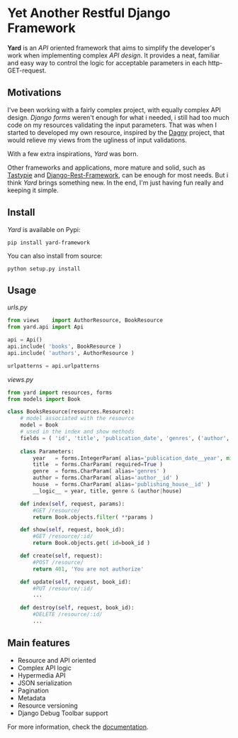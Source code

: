 # Yet Another Restful Django Framework

**Yard** is an *API* oriented framework that aims to simplify the developer's work when implementing complex *API design*. It provides a neat, familiar and easy way to control the logic for acceptable parameters in each http-GET-request.


## Motivations

I've been working with a fairly complex project, with equally complex API design. *Django forms* weren't enough for what i needed, i still had too much code on my resources validating the input parameters. That was when I started to developed my own resource, inspired by the [Dagny](https://github.com/zacharyvoase/dagny) project, that would relieve my views from the ugliness of input validations.

With a few extra inspirations, *Yard* was born.

Other frameworks and applications, more mature and solid, such as [Tastypie](http://django-tastypie.readthedocs.org/en/latest/) and [Django-Rest-Framework](http://django-rest-framework.org/), can be enough for most needs. But i think *Yard* brings something new. In the end, I'm just having fun really and keeping it simple.

## Install

*Yard* is available on Pypi:

    pip install yard-framework
    
You can also install from source:

    python setup.py install


## Usage

*urls.py*

```python
from views    import AuthorResource, BookResource
from yard.api import Api

api = Api()
api.include( 'books', BookResource )
api.include( 'authors', AuthorResource )

urlpatterns = api.urlpatterns
```

*views.py*

```python
from yard import resources, forms
from models import Book

class BooksResource(resources.Resource):
    # model associated with the resource
    model = Book
    # used in the index and show methods
    fields = ( 'id', 'title', 'publication_date', 'genres', ('author', ('name', 'age',)) )
    
    class Parameters:
        year   = forms.IntegerParam( alias='publication_date__year', min=1970, max=2012 )
        title  = forms.CharParam( required=True )
        genre  = forms.CharParam( alias='genres' )
        author = forms.CharParam( alias='author__id' )
        house  = forms.CharParam( alias='publishing_house__id' )
        __logic__ = year, title, genre & (author|house)

    def index(self, request, params):
        #GET /resource/
        return Book.objects.filter( **params )

    def show(self, request, book_id):
        #GET /resource/:id/
        return Book.objects.get( id=book_id )

    def create(self, request):
        #POST /resource/
        return 401, 'You are not authorize'

    def update(self, request, book_id):
        #PUT /resource/:id/
        ...

    def destroy(self, request, book_id):
        #DELETE /resource/:id/
        ...
```


## Main features

- Resource and API oriented 
- Complex API logic
- Hypermedia API
- JSON serialization
- Pagination
- Metadata
- Resource versioning
- Django Debug Toolbar support

For more information, check the [documentation](docs/index.md).
